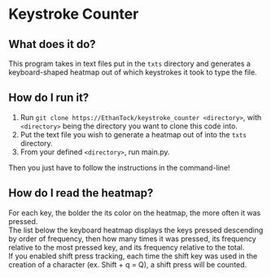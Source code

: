# Keystroke Counter

## What does it do?
This program takes in text files put in the `txts` directory and generates a keyboard-shaped heatmap out of which keystrokes it took to type the file.

## How do I run it?
1. Run `git clone https://EthanTock/keystroke_counter <directory>`, with `<directory>` being the directory you want to clone this code into.
2. Put the text file you wish to generate a heatmap out of into the `txts` directory.
3. From your defined `<directory>`, run main.py.

Then you just have to follow the instructions in the command-line!  

## How do I read the heatmap?
For each key, the bolder the its color on the heatmap, the more often it was pressed.  
The list below the keyboard heatmap displays the keys pressed descending by order of frequency, then how many times it was pressed, its frequency relative to the most pressed key, and its frequency relative to the total.  
If you enabled shift press tracking, each time the shift key was used in the creation of a character (ex. Shift + q = Q), a shift press will be counted.
